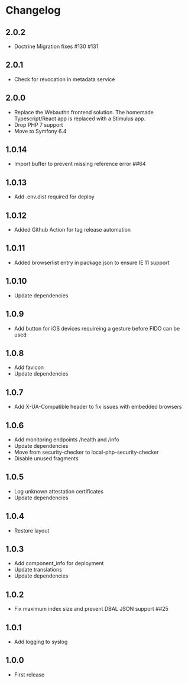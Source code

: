 # Changelog

## 2.0.2

- Doctrine Migration fixes #130 #131

## 2.0.1

- Check for revocation in metadata service

## 2.0.0

- Replace the Webauthn frontend solution. The homemade Typescript/React app is replaced with a Stimulus app.
- Drop PHP 7 support
- Move to Symfony 6.4

## 1.0.14

-  Import buffer to prevent missing reference error ##64

## 1.0.13

- Add .env.dist required for deploy

## 1.0.12

- Added Github Action for tag release automation

## 1.0.11

- Added browserlist entry in package.json to ensure IE 11 support

## 1.0.10

- Update dependencies

## 1.0.9

- Add button for iOS devices requireing a gesture before FIDO can be used

## 1.0.8

- Add favicon
- Update dependencies

## 1.0.7

- Add X-UA-Compatible header to fix issues with embedded browsers

## 1.0.6

- Add monitoring endpoints /health and /info
- Update dependencies
- Move from security-checker to local-php-security-checker
- Disable unused fragments 
 
## 1.0.5

- Log unknown attestation certificates
- Update dependencies
 
## 1.0.4

- Restore layout

## 1.0.3

- Add component_info for deployment
- Update translations
- Update dependencies

## 1.0.2

- Fix maximum index size and prevent DBAL JSON support ##25

## 1.0.1
- Add logging to syslog

## 1.0.0
 
- First release
